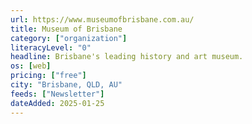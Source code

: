 ```yaml
---
url: https://www.museumofbrisbane.com.au/
title: Museum of Brisbane
category: ["organization"]
literacyLevel: "0"
headline: Brisbane's leading history and art museum.
os: [web]
pricing: ["free"]
city: "Brisbane, QLD, AU"
feeds: ["Newsletter"]
dateAdded: 2025-01-25
---
```

